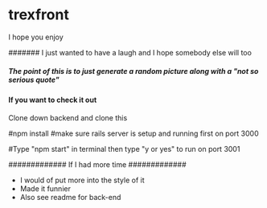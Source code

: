 # trexfront

I hope you enjoy

####### I just wanted to have a laugh and I hope somebody else will too

##### The point of this is to just generate a random picture along with a "not so serious quote"

#### If you want to check it out

Clone down backend and clone this

#npm install
#make sure rails server is setup and running first on port 3000

#Type "npm start" in terminal then type "y or yes" to run on port 3001

############# If I had more time #############
* I would of put more into the style of it
* Made it funnier
* Also see readme for back-end
